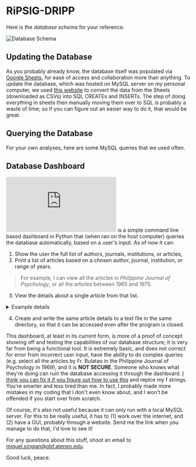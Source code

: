 # RiPSIG-DRIPP 

Here is the *database schema* for your reference.

![Database Schema](https://i.imgur.com/OESeSOH.png)

## Updating the Database

As you probably already know, the database itself was populated via [Google Sheets](https://docs.google.com/spreadsheets/d/1ijC5O5VKvlAwS6U5ZvrhfGXDtT_HvGbSPXe7HpQ7VPM/), for ease of access and collaboration more than anything. To update the database, which was hosted on MySQL server on my personal computer, we used [this website](https://www.convertcsv.com/csv-to-sql.htm) to convert the data from the Sheets (downloaded as CSVs) into SQL CREATEs and INSERTs. The step of doing everything in sheets then manually moving them over to SQL is probably a waste of time; so if you can figure out an easier way to do it, that would be great.

## Querying the Database

For your own analyses, here are some MySQL queries that we used often.

## Database Dashboard

![Dashboard.py](https://github.com/m1guel929/RiPSIG-DRIPP/blob/main/Dashboard.py) is a simple command line based dashboard in Python that (when ran on the host computer) queries the database automatically, based on a user's input. As of now it can:
1. Show the user the full list of authors, journals, institutions, or articles,
2. Print a list of articles based on a chosen author, journal, institution, or range of years. 
> For example, I can view all the articles in *Philippine Journal of Psychology*, or all the articles between 1965 and 1975.
3. View the details about a single article from that list.
<details>
  <summary>Example details</summary>
<pre>
+----------------------------------------------+
| Article Title/s                              |
|----------------------------------------------|
| A Model for Filipino Work Team Effectiveness |
+----------------------------------------------+
abstract
This study utilized a sequential mixed method approach in developing a model for team effectiveness in Philippine organizations. In the first phase, qualitative data were
gathered to elicit the factors that were deemed important to creating effective teams. In the second phase, a survey composed of three factors identified in the first phase:
team member competencies, quality of relations, and leadership, was administered to 418 employees from 85 Filipino work teams from various sectors and industries. Results
revealed that the three significant predictors accounted for 60% of the variance in perceived team effectiveness. The proposed model of input-process-output was partially
supported. Results showed that quality of relations partially mediated the relationship of leadership and team member competence on perceived team effectiveness. The study
highlights the importance of social relations especially in the Philippine context and underscores the value of understanding team effectiveness from a cultural perspective.

+-----------------------+-----------------------------+
| Author                | Institution                 |
|-----------------------+-----------------------------|
| Cristina Alfariz      | Ateneo de Manila University |
| Mendiola Teng-Calleja | Ateneo de Manila University |
| Ma. Regina Hechanova  | Ateneo de Manila University |
| Ivan Jacob Pesigan    | University of Macau         |
+-----------------------+-----------------------------+
+----------------------------------+-------------------------+--------+-------------+
| Journal                          | ISSN                    |   Year | Page no/s   |
|----------------------------------+-------------------------+--------+-------------|
| Philippine Journal of Psychology | ISSN 2244-1298 (Online) |   2014 | 99-124      |
|                                  | ISSN 0115-3153 (Print)  |        |             |
+----------------------------------+-------------------------+--------+-------------+
+-------+-----------------------------------------------+
| DOI   | Access Link                                   |
|-------+-----------------------------------------------|
|       | https://core.ac.uk/download/pdf/335032312.pdf |
+-------+-----------------------------------------------+
</pre></details>

4. Create and write the same article details to a text file in the same directory, so that it can be accessed even after the program is closed.

This dashboard, at least in its current form, is more of a proof of concept showing off and testing the capabilities of our database structure; it is very far from being a functional tool. It is extremely basic, and does not correct for error from incorrect user input, have the ability to do complex queries (e.g. select all the articles by Fr. Bulatao in the Philippine Journal of Psychology in 1969), and it is **NOT SECURE**. Someone who knows what they're doing can ruin the database accessing it through the dashboard. [I think you can fix it if you figure out how to use this](https://www.btelligent.com/en/blog/best-practice-for-sql-statements-in-python/) and replce my f strings. You're smarter and less tired than me. In fact, I probably made more mistakes in my coding that I don't even know about, and I won't be offended if you start over from scratch.

Of course, it's also not useful because it can only run with a local MySQL server. For this to be really useful, it has to (1) work over the internet, and (2) have a GUI, probably through a website. Send me the link when you manage to do that, I'd love to see it!

For any questions about this stuff, shoot an email to miguel.singian@obf.ateneo.edu.

Good luck, peace.
